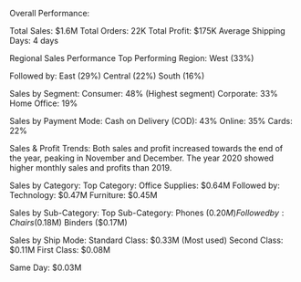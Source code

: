 Overall Performance:

Total Sales: $1.6M
Total Orders: 22K
Total Profit: $175K
Average Shipping Days: 4 days

 Regional Sales Performance
Top Performing Region: West (33%)

Followed by:
East (29%)
Central (22%)
South (16%)

Sales by Segment:
Consumer: 48% (Highest segment)
Corporate: 33%
Home Office: 19%

Sales by Payment Mode:
Cash on Delivery (COD): 43%
Online: 35%
Cards: 22%

Sales & Profit Trends:
Both sales and profit increased towards the end of the year, peaking in November and December.
The year 2020 showed higher monthly sales and profits than 2019.

Sales by Category:
Top Category:
Office Supplies: $0.64M
Followed by:
Technology: $0.47M
Furniture: $0.45M

 Sales by Sub-Category:
Top Sub-Category: Phones ($0.20M)
Followed by:
Chairs ($0.18M)
Binders ($0.17M)

 Sales by Ship Mode:
Standard Class: $0.33M (Most used)
Second Class: $0.11M
First Class: $0.08M

Same Day: $0.03M

